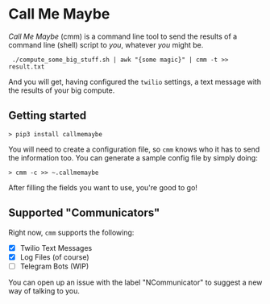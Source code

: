# Call Me Maybe

_Call Me Maybe_ (cmm) is a command line tool to send the results of a command line (shell) script to _you_, whatever
_you_ might be.

```shell script
 ./compute_some_big_stuff.sh | awk "{some magic}" | cmm -t >> result.txt
```

And you will get, having configured the `twilio` settings, a text message with the results of your big compute.


## Getting started

`> pip3 install callmemaybe`

You will need to create a configuration file, so `cmm` knows who it has to send the information too. You can generate
a sample config file by simply doing:

`> cmm -c >> ~.callmemaybe`

After filling the fields you want to use, you're good to go!

## Supported "Communicators"

Right now, `cmm` supports the following:

-[X] Twilio Text Messages
-[X] Log Files (of course)
-[ ] Telegram Bots (WIP)

You can open up an issue with the label "NCommunicator" to suggest a new way of talking to you.

